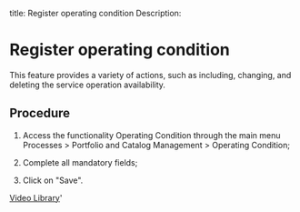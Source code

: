title: Register operating condition
Description: 
# Register operating condition

This feature provides a variety of actions, such as including, changing, and deleting the service operation availability.


Procedure
-------------

1.  Access the functionality Operating Condition through the main menu Processes
    \> Portfolio and Catalog Management \> Operating Condition;

2.  Complete all mandatory fields;

3.  Click on "Save".


<i class='fa fa-youtube-play  fa-2x' style='color:#97ce17;vertical-align: middle;'> </i> [Video Library](https://www.youtube.com/playlist?list=PLB5qK2uzf2RPsG8HdkE7qEHB39yEI_T8y)'

<!-- !!! tip "About"

    <b>Product/Version:</b> CITSmart | 9.00 &nbsp;&nbsp;
    <b>Updated:</b>01/03/2021 - Anna Martins
